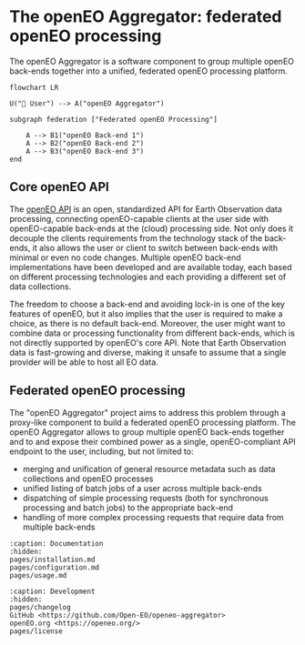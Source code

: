 
# The openEO Aggregator: federated openEO processing

The openEO Aggregator is a software component to group multiple openEO back-ends together
into a unified, federated openEO processing platform.


```{mermaid}
flowchart LR

U("👤 User") --> A("openEO Aggregator")

subgraph federation ["Federated openEO Processing"]

    A --> B1("openEO Back-end 1")
    A --> B2("openEO Back-end 2")
    A --> B3("openEO Back-end 3")
end
```


## Core openEO API

The [openEO API](https://openeo.org/) is an open, standardized API for Earth Observation data processing,
connecting openEO-capable clients at the user side with openEO-capable back-ends at the (cloud) processing side.
Not only does it decouple the clients requirements from the technology stack of the back-ends,
it also allows the user or client to switch between back-ends with minimal or even no code changes.
Multiple openEO back-end implementations have been developed and are available today,
each based on different processing technologies and each providing a different set of data collections.

The freedom to choose a back-end and avoiding lock-in is one of the key features of openEO,
but it also implies that the user is required to make a choice, as there is no default back-end.
Moreover, the user might want to combine data or processing functionality from different back-ends,
which is not directly supported by openEO's core API.
Note that Earth Observation data is fast-growing and diverse,
making it unsafe to assume that a single provider will be able to host all EO data.

## Federated openEO processing

The "openEO Aggregator" project aims to address this problem through a proxy-like component to
build a federated openEO processing platform.
The openEO Aggregator allows to group multiple openEO back-ends together
and to and expose their combined power as a single, openEO-compliant API endpoint to the user,
including, but not limited to:

- merging and unification of general resource metadata such as data collections and openEO processes
- unified listing of batch jobs of a user across multiple back-ends
- dispatching of simple processing requests (both for synchronous processing and batch jobs) to the appropriate back-end
- handling of more complex processing requests that require data from multiple back-ends



```{toctree}
:caption: Documentation
:hidden:
pages/installation.md
pages/configuration.md
pages/usage.md
```

```{toctree}
:caption: Development
:hidden:
pages/changelog
GitHub <https://github.com/Open-EO/openeo-aggregator>
openEO.org <https://openeo.org/>
pages/license
```
